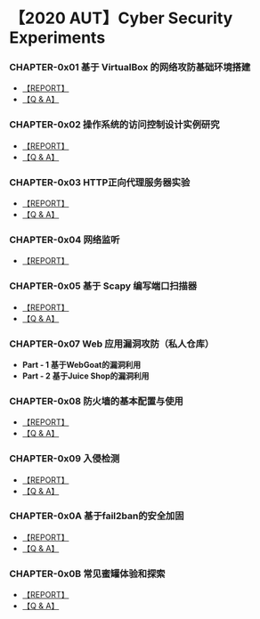 # 【2020 AUT】Cyber Security Experiments

### CHAPTER-0x01  基于 VirtualBox 的网络攻防基础环境搭建

- [【REPORT】](https://github.com/CUCCS/2020-ns-public-ididChan/blob/chap0x01/chap0x01/%E5%AE%9E%E9%AA%8C%E6%8A%A5%E5%91%8A.md)
- [【Q & A】](https://github.com/CUCCS/2020-ns-public-ididChan/blob/chap0x01/chap0x01/%E8%AF%BE%E5%90%8E%E9%A2%98.md)

### CHAPTER-0x02  操作系统的访问控制设计实例研究

- [【REPORT】](https://github.com/CUCCS/2020-ns-public-ididChan/blob/chap0x02/chap0x02/%E5%AE%9E%E9%AA%8C%E6%8A%A5%E5%91%8A.md)
- [【Q & A】](https://github.com/CUCCS/2020-ns-public-ididChan/blob/chap0x02/chap0x02/%E8%AF%BE%E5%90%8E%E9%A2%98.md)

### CHAPTER-0x03  HTTP正向代理服务器实验

- [【REPORT】](https://github.com/CUCCS/2020-ns-public-ididChan/blob/chap0x03/chap0x03/%E5%AE%9E%E9%AA%8C%E6%8A%A5%E5%91%8A.md)
- [【Q & A】](https://github.com/CUCCS/2020-ns-public-ididChan/blob/chap0x03/chap0x03/%E8%AF%BE%E5%90%8E%E9%A2%98.md)

### CHAPTER-0x04  网络监听

- [【REPORT】](https://github.com/CUCCS/2020-ns-public-ididChan/blob/chap0x04/chap0x04/%E5%AE%9E%E9%AA%8C%E6%8A%A5%E5%91%8A.md)

### CHAPTER-0x05  基于 Scapy 编写端口扫描器

- [【REPORT】](https://github.com/CUCCS/2020-ns-public-ididChan/blob/chap0x05/chap0x05/%E5%AE%9E%E9%AA%8C%E6%8A%A5%E5%91%8A.md)
- [【Q & A】](https://github.com/CUCCS/2020-ns-public-ididChan/blob/chap0x05/chap0x05/%E8%AF%BE%E5%90%8E%E9%A2%98.md)

### CHAPTER-0x07  Web 应用漏洞攻防（私人仓库）

- **Part - 1 基于WebGoat的漏洞利用**
- **Part - 2 基于Juice Shop的漏洞利用** 

### CHAPTER-0x08  防火墙的基本配置与使用

- [【REPORT】](https://github.com/CUCCS/2020-ns-public-ididChan/blob/chap0x08/chap0x08/%E5%AE%9E%E9%AA%8C%E6%8A%A5%E5%91%8A.md)
- [【Q & A】](https://github.com/CUCCS/2020-ns-public-ididChan/blob/chap0x08/chap0x08/%E8%AF%BE%E5%90%8E%E9%A2%98.md)

### CHAPTER-0x09  入侵检测

- [【REPORT】](https://github.com/CUCCS/2020-ns-public-ididChan/blob/chap0x09/chap0x09/%E5%AE%9E%E9%AA%8C%E6%8A%A5%E5%91%8A.md)
- [【Q & A】](https://github.com/CUCCS/2020-ns-public-ididChan/blob/chap0x09/chap0x09/%E8%AF%BE%E5%90%8E%E9%A2%98.md)

### CHAPTER-0x0A  基于fail2ban的安全加固

- [【REPORT】](https://github.com/CUCCS/2020-ns-public-ididChan/blob/chap0x0A/chap0x0A/%E5%AE%9E%E9%AA%8C%E6%8A%A5%E5%91%8A.md)
- [【Q & A】](https://github.com/CUCCS/2020-ns-public-ididChan/blob/chap0x0A/chap0x0A/%E8%AF%BE%E5%90%8E%E9%A2%98.md)

### CHAPTER-0x0B  常见蜜罐体验和探索

- [【REPORT】](https://github.com/CUCCS/2020-ns-public-ididChan/blob/chap0x0B/chap0x0B/%E5%AE%9E%E9%AA%8C%E6%8A%A5%E5%91%8A.md)
- [【Q & A】](https://github.com/CUCCS/2020-ns-public-ididChan/blob/chap0x0B/chap0x0B/Q%26A.md)
